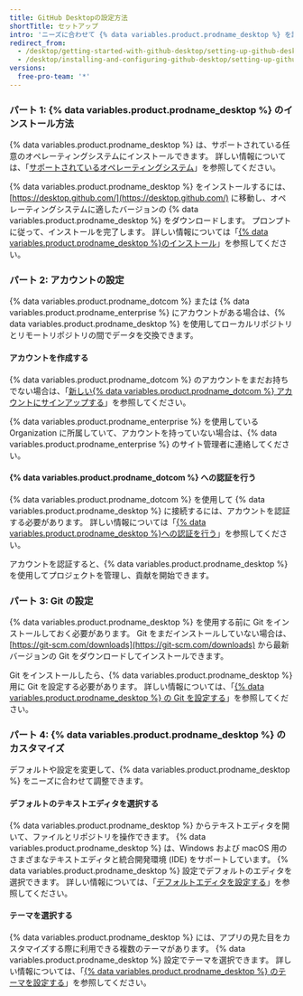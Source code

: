 ```yaml
---
title: GitHub Desktopの設定方法
shortTitle: セットアップ
intro: 'ニーズに合わせて {% data variables.product.prodname_desktop %} を設定し、プロジェクトに貢献することができます。'
redirect_from:
  - /desktop/getting-started-with-github-desktop/setting-up-github-desktop
  - /desktop/installing-and-configuring-github-desktop/setting-up-github-desktop
versions:
  free-pro-team: '*'
---
```


### パート 1: {% data variables.product.prodname_desktop %} のインストール方法

{% data variables.product.prodname_desktop %} は、サポートされている任意のオペレーティングシステムにインストールできます。 詳しい情報については、「[サポートされているオペレーティングシステム](/desktop/getting-started-with-github-desktop/supported-operating-systems)」を参照してください。

{% data variables.product.prodname_desktop %} をインストールするには、[https://desktop.github.com/](https://desktop.github.com/) に移動し、オペレーティングシステムに適したバージョンの {% data variables.product.prodname_desktop %} をダウンロードします。 プロンプトに従って、インストールを完了します。 詳しい情報については「[{% data variables.product.prodname_desktop %}のインストール](/desktop/getting-started-with-github-desktop/installing-github-desktop)」を参照してください。

### パート 2: アカウントの設定

{% data variables.product.prodname_dotcom %} または {% data variables.product.prodname_enterprise %} にアカウントがある場合は、{% data variables.product.prodname_desktop %} を使用してローカルリポジトリとリモートリポジトリの間でデータを交換できます。

#### アカウントを作成する
{% data variables.product.prodname_dotcom %} のアカウントをまだお持ちでない場合は、「[新しい{% data variables.product.prodname_dotcom %} アカウントにサインアップする](/articles/signing-up-for-a-new-github-account/)」を参照してください。

{% data variables.product.prodname_enterprise %} を使用している Organization に所属していて、アカウントを持っていない場合は、{% data variables.product.prodname_enterprise %} のサイト管理者に連絡してください。

#### {% data variables.product.prodname_dotcom %} への認証を行う
{% data variables.product.prodname_dotcom %} を使用して {% data variables.product.prodname_desktop %} に接続するには、アカウントを認証する必要があります。 詳しい情報については「[{% data variables.product.prodname_desktop %}への認証を行う](/desktop/getting-started-with-github-desktop/authenticating-to-github)」を参照してください。

アカウントを認証すると、{% data variables.product.prodname_desktop %} を使用してプロジェクトを管理し、貢献を開始できます。

### パート 3: Git の設定
{% data variables.product.prodname_desktop %} を使用する前に Git をインストールしておく必要があります。 Git をまだインストールしていない場合は、[https://git-scm.com/downloads](https://git-scm.com/downloads) から最新バージョンの Git をダウンロードしてインストールできます。

Git をインストールしたら、{% data variables.product.prodname_desktop %} 用に Git を設定する必要があります。 詳しい情報については、「[{% data variables.product.prodname_desktop %} の Git を設定する](/desktop/getting-started-with-github-desktop/configuring-git-for-github-desktop)」を参照してください。

### パート 4: {% data variables.product.prodname_desktop %} のカスタマイズ
デフォルトや設定を変更して、{% data variables.product.prodname_desktop %} をニーズに合わせて調整できます。

#### デフォルトのテキストエディタを選択する
{% data variables.product.prodname_desktop %} からテキストエディタを開いて、ファイルとリポジトリを操作できます。 {% data variables.product.prodname_desktop %} は、Windows および macOS 用のさまざまなテキストエディタと統合開発環境 (IDE) をサポートしています。 {% data variables.product.prodname_desktop %} 設定でデフォルトのエディタを選択できます。 詳しい情報については、「[デフォルトエディタを設定する](/desktop/getting-started-with-github-desktop/configuring-a-default-editor)」を参照してください。

#### テーマを選択する
{% data variables.product.prodname_desktop %} には、アプリの見た目をカスタマイズする際に利用できる複数のテーマがあります。 {% data variables.product.prodname_desktop %} 設定でテーマを選択できます。 詳しい情報については、「[{% data variables.product.prodname_desktop %} のテーマを設定する](/desktop/getting-started-with-github-desktop/setting-a-theme-for-github-desktop)」を参照してください。
